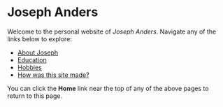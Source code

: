 **Joseph Anders**
=====================

Welcome to the personal website of *Joseph Anders*.
Navigate any of the links below to explore:

* [About Joseph](https://github.com/JosephAnders4/Midterm-project/blob/0077ebc08f72628358174c9e9555bdd4949f4f96/aboutme.md)
* [Education](https://github.com/JosephAnders4/Midterm-project/blob/0077ebc08f72628358174c9e9555bdd4949f4f96/education.md)
* [Hobbies](https://github.com/JosephAnders4/Midterm-project/blob/28c9eaaf717ec811d6aa2b1df1b6eff24d2dfbc5/hobbies.md)
* [How was this site made?](https://github.com/JosephAnders4/Midterm-project/blob/28c9eaaf717ec811d6aa2b1df1b6eff24d2dfbc5/howto.md)

You can click the **Home** link near the top of any of the above pages to return to this page.

